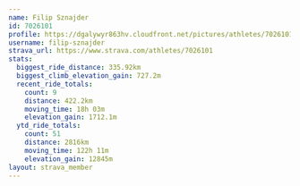 ```yaml
---
name: Filip Sznajder
id: 7026101
profile: https://dgalywyr863hv.cloudfront.net/pictures/athletes/7026101/2123836/19/large.jpg
username: filip-sznajder
strava_url: https://www.strava.com/athletes/7026101
stats:
  biggest_ride_distance: 335.92km
  biggest_climb_elevation_gain: 727.2m
  recent_ride_totals:
    count: 9
    distance: 422.2km
    moving_time: 18h 03m
    elevation_gain: 1712.1m
  ytd_ride_totals:
    count: 51
    distance: 2816km
    moving_time: 122h 11m
    elevation_gain: 12845m
layout: strava_member
--- 
```


